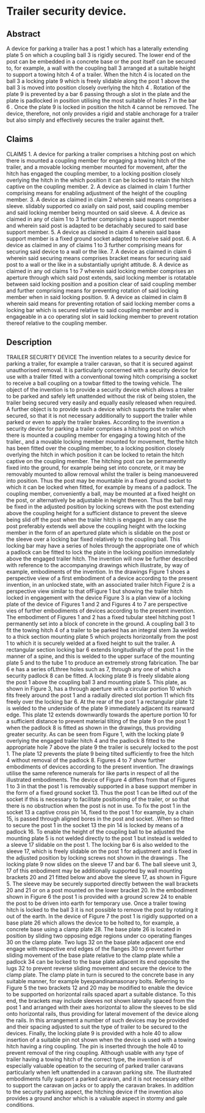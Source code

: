 # Trailer security device.

## Abstract
A device for parking a trailer has a post 1 which has a laterally extending plate 5 on which a coupling ball 3 is rigidly secured. The lower end of the post can be embedded in a concrete base or the post itself can be secured to, for example, a wall with the coupling ball 3 arranged at a suitable height to support a towing hitch 4 of a trailer. When the hitch 4 is located on the ball 3 a locking plate 9 which is freely slidable along the post 1 above the ball 3 is moved into position closely overlying the hitch 4 . Rotation of the plate 9 is prevented by a bar 6 passing through a slot in the plate and the plate is padlocked in position utilising the most suitable of holes 7 in the bar 6 . Once the plate 9 is locked in position the hitch 4 cannot be removed. The device, therefore, not only provides a rigid and stable anchorage for a trailer but also simply and effectively secures the trailer against theft.

## Claims
CLAIMS 1. A device for parking a trailer comprises a hitching post on which there is mounted a coupling member for engaging a towing hitch of the trailer, and a movable locking member mounted for movement, after the hitch has engaged the coupling member, to a locking position closely overlying the hitch in the which position it can be locked to retain the hitch captive on the coupling member. 2. A device as claimed in claim 1 further comprising means for enabling adjustment of the height of the coupling member. 3. A device as claimed in claim 2 wherein said means comprises a sleeve. slidably supported co axially on said post, said coupling member and said locking member being mounted on said sleeve. 4. A device as claimed in any of claim 1 to 3 further comprising a base support member and wherein said post is adapted to be detachably secured to said base support member. 5. A device as claimed in claim 4 wherein said base support member is a fixed ground socket adapted to receive said post. 6. A device as claimed in any of claims 1 to 3 further comprising means for securing said device to a wall or the like. 7. A device as claimed in claim 6 wherein said securing means comprises bracket means for securing said post to a wall or the like in a substantially upright attitude. 8. A device as claimed in any od claims 1 to 7 wherein said locking member comprises an aperture through which said post extends, said locking member is rotatable between said locking position and a position clear of said coupling member and further comprising means for preventing rotation of said locking member when in said locking position. 9. A device as claimed in claim 8 wherein said means for preventing rotation of said locking member coms a locking bar which is secured relative to said coupling member and is engageable in a co operating slot in said locking member to prevent rotation thereof relative to the coupling member.

## Description
TRAILER SECURITY DEVICE The invention relates to a security device for parking a trailer, for example a trailer caravan, so that it is secured against unauthorised removal. It is particularly concerned with a security device for use with a trailer fitted with a conventional towing hitch comprising a socket to receive a ball coupling on a towbar fitted to the towing vehicle. The object of the invention is to provide a security device which allows a trailer to be parked and safely left unattended without the risk of being stolen, the trailer being secured very easily and equally easily released when required. A further object is to provide such a device which supports the trailer when secured, so that it is not necessary additionally to support the trailer while parked or even to apply the trailer brakes. According to the invention a security device for parking a trailer comprises a hitching post on which there is mounted a coupling member for engaging a towing hitch of the trailer., and a movable locking member mounted for movement, fterthe hitch has been fitted over the coupling member, to a locking position closely overlying the hitch in which position it can be locked to retain the hitch captive on the coupling member. The hitching post can be permanently fixed into the ground, for example being set into concrete, or it may be removably mounted to allow removal whilst the trailer is being manoeuvered into position. Thus the post may be mountable in a fixed ground socket to which it can be locked when fitted, for example by means of a padlock. The coupling member, conveniently a ball, may be mounted at a fixed height on the post, or alternatively be adjustable in height thereon. Thus the ball may be fixed in the adjusted position by locking screws with the post extending above the coupling height for a sufficient distance to prevent the sleeve being slid off the post when the trailer hitch is engaged. In any case the post preferably extends well above the coupling height with the locking member in the form of an apertured plate which is slidable on the post or the sleeve over a locking bar fixed relatively to the coupling ball. This locking bar may have a series of holes through the appropriate one of which a padlock can be fitted to lock the plate in the locking position immediately above the engaged trailer hitch. The invention will now be further described with reference to the accompanying drawings which illustrate, by way of example, embodiments of the invention. In the drawings Figure 1 shoes a perspective view of a first embodiment of a device according to the present invention, in an unlocked state, with an associated trailer hitch Figure 2 is a perspective view similar to that ofFigure 1 but showing the trailer hitch locked in engagement with the device Figure 3 is a plan view of a locking plate of the device of Figures 1 and 2 and Figures 4 to 7 are perspective vies of further embodiments of devices according to the present invention. The embodiment of Figures 1 and 2 has a fixed tubular steel hitching post 1 permanently set into a block of concrete in the ground. A coupling ball 3 to fit the towing hitch 4 of a trailer to be parked has an integral stem 3a welded to a thick section mounting plate 5 which projects horizontally from the post 1 to which it is securely welded at a fixed height to suit the trailer. A rectangular section locking bar 6 extends longitudinally of the post 1 in the manner of a spine, and this is welded to the upper surface of the mounting plate 5 and to the tube 1 to produce an extremely strong fabrication. The bar 6 e has a series ofLthree holes such as 7, through any one of which a security padlock 8 can be fitted. A locking plate 9 is freely slidable along the post 1 above the coupling ball 3 and mounting plate 5. This plate, as shown in Figure 3, has a through aperture with a circular portion 10 which fits freely around the post 1 and a radially directed slot portion 11 which fits freely over the locking bar 6. At the rear of the post 1 a rectangular plate 12 is welded to the underside of the plate 9 immediately adjacent its rearward edge. This plate 12 extends downwardly towards the aperture portion 10 for a sufficient distance to prevent material tilting of the plate 9 on the post 1 when the padlock 8 is fitted as shown in the drawings, thus providing greater security. As can be seen from Figure 1, with the locking plate 9 overlying the engaged trailer hitch 4 and the padlock 8 fitted to the appropriate hole 7 above the plate 9 the trailer is securely locked to the post 1. The plate 12 prevents the plate 9 being tilted sufficiently to free the hitch 4 without removal of the padlock 8. Figures 4 to 7 show further embodiments of devices according to the present invention. The drawings utilise the same reference numerals for like parts in respect of all the illustrated embodiments. The device of Figure 4 differs from that of Figures 1 to 3 in that the post 1 is removably supported in a base support member in the form of a fixed ground socket 13. Thus the post 1 can be lifted out of the socket if this is necessary to facilitate positioning of the trailer, or so that there is no obstruction when the post is not in use. To fix the post 1 in the socket 13 a captive cross pin 14, fixed to the post 1 for example, by a chain 15, is passed through aligned bores in the post and socket. .When so fitted to secure the post 1 in the socket 13 the pin 14 is locked by means of a padlock 16. To enable the height of the coupling ball to be adjusted the mounting plate 5 is not welded directly to the post 1 but instead is welded to a sleeve 17 slidable on the post 1. The locking bar 6 is also welded to the sleeve 17, which is freely slidable on the post 1 for adjustment and is fixed in the adjusted position by locking screws not shown in the drawings . The locking plate 9 now slides on the sleeve 17 and bar 6. The ball sleeve unit 3, 17 of this enbodiment may be additionally supported by wall mounting brackets 20 and 21 fitted below and above the sleeve 17, as shown in Figure 5. The sleeve may be securely supported directly between the wall brackets 20 and 21 or on a post mounted on the lower bracket 20. In the embodiment shown in Figure 6 the post 1 is provided with a ground screw 24 to enable the post to be driven into earth for temporary use. Once a trailer towing hitch is locked to the ball 3 it is not possible to remove the post by rotating it out of the earth. In the device of Figure 7 the post 1 is rigidly supported on a base plate 26 which allows the device to be holted to, for example, a concrete base using a clamp plate 28. The base plate 26 is located in position by sliding two opposing edge regions under co operating flanges 30 on the clamp plate. Two lugs 32 on the base plate adjacent one end engage with respective end edges of the flanges 30 to prevent further sliding movement of the base plate relative to the clamp plate while a padlock 34 can be locked to the base plate adjacent its end opposite the lugs 32 to prevent reverse sliding movement and secure the device to the clamp plate. The clamp plate in turn is secured to the concrete base in any suitable manner, for example byexpandinamasonary bolts. Referring to Figure 5 the two brackets 12 and 20 may be modified to enable the device to be supported on horizontal rails spaced apart a suitable distance. To this end, the brackets may include sleeves not shown laterally spaced from the post 1 and arranged with their axes horizontal to allow the sleeves to be slid onto horizontal rails, thus providing for lateral movement of the device along the rails. In this arrangement a number of such devices may be provided and their spacing adjusted to suit the type of trailer to be secured to the devices. Finally, the locking plate 9 is provided with a hole 40 to allow insertion of a suitable pin not shown when the device is used with a towing hitch having a ring coupling. The pin is inserted through the hole 40 to prevent removal of the ring coupling. Although usable with any type of trailer having a towing hitch of the correct type, the invention is of especially valuable opeation to the securing of parked trailer caravans particularly when left unattended in a caravan parking site. The illustrated embodiments fully support a parked caravan, and it is not necessary either to support the caravan on jacks or to apply the caravan brakes. In addition to the security parking aspect, the hitching device if the invention also provides a ground anchor which is a valuable aspect in stormy and gale conditions.